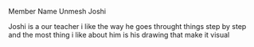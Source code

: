 Member Name Unmesh Joshi

Joshi is a our teacher
 i like the way he goes throught things step by step and the most thing i like about him is his drawing that make it visual